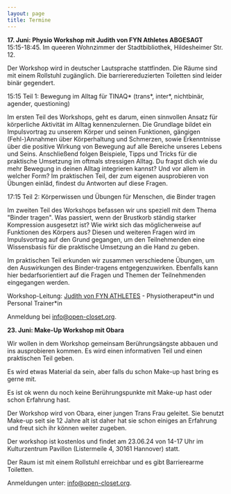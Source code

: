 ```yaml
---
layout: page
title: Termine
---
```


**17. Juni: Physio Workshop mit Judith von FYN Athletes ABGESAGT**<br>
15:15-18:45. Im queeren Wohnzimmer der Stadtbibliothek, Hildesheimer Str. 12.

Der Workshop wird in deutscher Lautsprache stattfinden. Die Räume sind mit einem Rollstuhl zugänglich. Die barrierereduzierten Toiletten sind leider binär gegendert.

15:15 Teil 1: Bewegung im Alltag
für TINAQ* (trans*, inter*, nichtbinär, agender, questioning)

Im ersten Teil des Workshops, geht es darum, einen sinnvollen Ansatz für körperliche Aktivität im Alltag kennenzulernen. Die Grundlage bildet ein Impulsvortrag zu unserem Körper und seinen Funktionen, gängigen (Fehl-)Annahmen über Körperhaltung und Schmerzen, sowie Erkenntnisse über die positive Wirkung von Bewegung auf alle Bereiche unseres Lebens und Seins.
Anschließend folgen Beispiele, Tipps und Tricks für die praktische Umsetzung im oftmals stressigen Alltag. Du fragst dich wie du mehr Bewegung in deinen Alltag integrieren kannst? Und vor allem in welcher Form? Im praktischen Teil, der zum eigenen ausprobieren von Übungen einläd, findest du Antworten auf diese Fragen.

17:15 Teil 2: Körperwissen und Übungen für Menschen, die Binder tragen

Im zweiten Teil des Workshops befassen wir uns speziell mit dem Thema "Binder tragen". Was passiert, wenn der Brustkorb ständig starker Kompression ausgesetzt ist? Wie wirkt sich das möglicherweise auf Funktionen des Körpers aus? Diesen und weiteren Fragen wird im Impulsvortrag auf den Grund gegangen, um den Teilnehmenden eine Wissensbasis für die praktische Umsetzung an die Hand zu geben.

Im praktischen Teil erkunden wir zusammen verschiedene Übungen, um den Auswirkungen des Binder-tragens entgegenzuwirken. Ebenfalls kann hier bedarfsorientiert auf die Fragen und Themen der Teilnehmenden eingegangen werden.

Workshop-Leitung: [Judith von FYN ATHLETES](https://www.instagram.com/fyn_athletes?igsh=ZnJjNHNidGVrOGxk) - Physiotherapeut\*in und Personal Trainer\*in

Anmeldung bei [info@open-closet.org](info@open-closet.org).

**23. Juni: Make-Up Workshop mit Obara**

Wir wollen in dem Workshop gemeinsam Berührungsängste abbauen und ins ausprobieren kommen. Es wird einen informativen Teil und einen praktischen Teil geben.

Es wird etwas Material da sein, aber falls du schon Make-up hast bring es gerne mit.

Es ist ok wenn du noch keine Berührungspunkte mit Make-up hast oder schon Erfahrung hast.

Der Workshop wird von Obara, einer jungen Trans Frau geleitet. Sie benutzt Make-up seit sie 12 Jahre alt ist daher hat sie schon einiges an Erfahrung und freut sich ihr können weiter zugeben.

Der workshop ist kostenlos und findet am 23.06.24 von 14-17 Uhr im Kulturzentrum Pavillon (Listermeile 4, 30161 Hannover) statt.

Der Raum ist mit einem Rollstuhl erreichbar und es gibt Barrierearme Toiletten.

Anmeldungen unter: [info@open-closet.org](mailto:info@open-closet.org).
